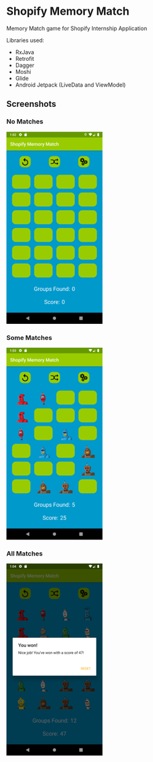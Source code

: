 # Shopify Memory Match
Memory Match game for Shopify Internship Application

Libraries used:
* RxJava
* Retrofit
* Dagger
* Moshi
* Glide
* Android Jetpack (LiveData and ViewModel)

## Screenshots
### No Matches
<img alt="No Matches" src="images/Screenshot_No_Matches.png" width=250 />

### Some Matches
<img alt="Some Matches" src="images/Screenshot_Some_Matches.png" width=250 />

### All Matches
<img alt="All Matches" src="images/Screenshot_All_Matches.png" width=250 />
